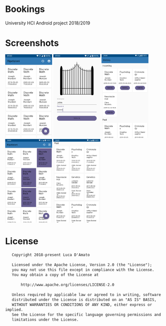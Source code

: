 # Bookings

University HCI Android project 2018/2019

# Screenshots
<img src="./screenshots/bookings_1.png" width="30%"/>
<img src="./screenshots/bookings_2.png" width="30%"/>
<img src="./screenshots/bookings_3.png" width="30%"/>
<img src="./screenshots/bookings_4.png" width="30%"/>
<img src="./screenshots/bookings_5.png" width="30%"/>


# License
```
   Copyright 2018-present Luca D'Amato

   Licensed under the Apache License, Version 2.0 (the "License");
   you may not use this file except in compliance with the License.
   You may obtain a copy of the License at

       http://www.apache.org/licenses/LICENSE-2.0

   Unless required by applicable law or agreed to in writing, software
   distributed under the License is distributed on an "AS IS" BASIS,
   WITHOUT WARRANTIES OR CONDITIONS OF ANY KIND, either express or implied.
   See the License for the specific language governing permissions and
   limitations under the License.
```
